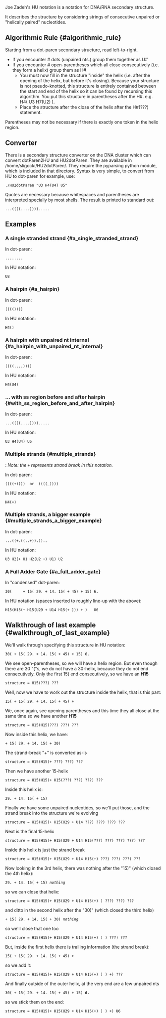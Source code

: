 Joe Zadeh\'s HU notation is a notation for DNA/RNA secondary structure.

It describes the structure by considering strings of consecutive
unpaired or \"helically paired\" nucleotides.

Algorithmic Rule {#algorithmic_rule}
----------------

Starting from a dot-paren secondary structure, read left-to-right.

-   If you encounter \# dots (unpaired nts.) group them together as U\#
-   If you encounter \# open-parentheses which all close consecutively
    (i.e. they form a helix) group them as H\#
    -   You must now fill in the structure \"inside\" the helix (i.e.
        after the opening of the helix, but before it\'s closing).
        Because your structure is not pseudo-knotted, this structure is
        entirely contained between the start and end of the helix so it
        can be found by recursing this algorithm. You put this structure
        in parentheses after the H\#. e.g. H4( U3 H7(U2) ).
    -   Place the structure after the close of the helix after the
        H\#(???) statement.

Parentheses may not be necessary if there is exactly one token in the
helix region.

Converter
---------

There is a secondary structure converter on the DNA cluster which can
convert dotParen2HU and HU2dotParen. They are available in
/home/sligocki/HU2dotParen/. They require the pyparsing python module,
which is included in that directory. Syntax is very simple, to convert
from HU to dot-paren for example, use:

`./HU2dotParen "U3 H4(U4) U5"`

Quotes are necessary because whitespaces and parentheses are interpreted
specially by most shells. The result is printed to standard out:

`...((((....)))).....`

Examples
--------

### A single stranded strand {#a_single_stranded_strand}

In dot-paren:

`........`

In HU notation:

`U8`

### A hairpin {#a_hairpin}

In dot-paren:

`(((())))`

In HU notation:

`H4()`

### A hairpin with unpaired nt internal {#a_hairpin_with_unpaired_nt_internal}

In dot-paren:

`((((....))))`

In HU notation:

`H4(U4)`

### \... with ss region before and after hairpin {#with_ss_region_before_and_after_hairpin}

In dot-paren:

`...((((....)))).....`

In HU notation:

`U3 H4(U4) U5`

### Multiple strands {#multiple_strands}

:   *Note: the `+` represents strand break in this notation.*

In dot-paren:

`((((+))))  or  ((((_))))`

In HU notation:

`H4(+)`

### Multiple strands, a bigger example {#multiple_strands_a_bigger_example}

In dot-paren:

`...((+.((..+)).))..`

In HU notation:

`U3 H2(+ U1 H2(U2 +) U1) U2`

### A Full Adder Gate {#a_full_adder_gate}

In \"condensed\" dot-paren:

`30(     + 15( 29. + 14. 15( + 45) + 15) 6.`

In HU notation (spaces inserted to roughly line-up with the above):

`H15(H15(+ H15(U29 + U14 H15(+ ))) + )   U6`

Walkthrough of last example {#walkthrough_of_last_example}
---------------------------

We\'ll walk through specifying this structure in HU notation:

`30( + 15( 29. + 14. 15( + 45) + 15) 6.`

We see open-parentheses, so we will have a helix region. But even though
there are 30 \"(\"s, we do not have a 30-helix, because they do not end
consecutively. Only the first 15( end consecutively, so we have an
**H15**

`structure = H15(???) ???`

Well, now we have to work out the structure inside the helix, that is
this part:

`15( + 15( 29. + 14. 15( + 45) +`

We, once again, see opening parentheses and this time they all close at
the same time so we have another **H15**

`structure = H15(H15(???) ???) ???`

Now inside this helix, we have:

`+ 15( 29. + 14. 15( + 30)`

The strand-break \"+\" is converted as-is

`structure = H15(H15(+ ???) ???) ???`

Then we have another 15-helix

`structure = H15(H15(+ H15(???) ???) ???) ???`

Inside this helix is:

`29. + 14. 15( + 15)`

Finally we have some unpaired nucleotides, so we\'ll put those, and the
strand break into the structure we\'re evolving

`structure = H15(H15(+ H15(U29 + U14 ???) ???) ???) ???`

Next is the final 15-helix

`structure = H15(H15(+ H15(U29 + U14 H15(???) ???) ???) ???) ???`

Inside this helix is just the strand break

`structure = H15(H15(+ H15(U29 + U14 H15(+) ???) ???) ???) ???`

Now looking in the 3rd helix, there was nothing after the \"15)\" (which
closed the 4th helix):

`29. + 14. 15( + 15) `*`nothing`*

so we can close that helix:

`structure = H15(H15(+ H15(U29 + U14 H15(+) ) ???) ???) ???`

and ditto in the second helix after the \"30)\" (which closed the third
helix)

`+ 15( 29. + 14. 15( + 30) `*`nothing`*

so we\'ll close that one too

`structure = H15(H15(+ H15(U29 + U14 H15(+) ) ) ???) ???`

But, inside the first helix there is trailing information (the strand
break):

`15( + 15( 29. + 14. 15( + 45) `***`+`***

so we add it:

`structure = H15(H15(+ H15(U29 + U14 H15(+) ) ) +) ???`

And finally outside of the outer helix, at the very end are a few
unpaired nts

`30( + 15( 29. + 14. 15( + 45) + 15) `***`6.`***

so we stick them on the end:

`structure = H15(H15(+ H15(U29 + U14 H15(+) ) ) +) U6`
